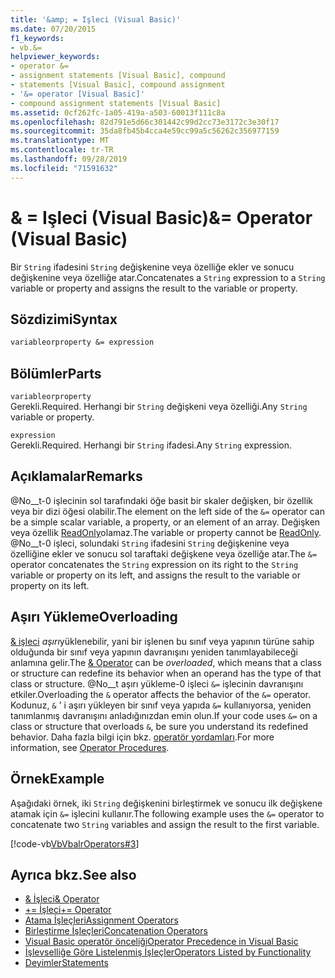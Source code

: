 ```yaml
---
title: '&amp; = Işleci (Visual Basic)'
ms.date: 07/20/2015
f1_keywords:
- vb.&=
helpviewer_keywords:
- operator &=
- assignment statements [Visual Basic], compound
- statements [Visual Basic], compound assignment
- '&= operator [Visual Basic]'
- compound assignment statements [Visual Basic]
ms.assetid: 0cf262fc-1a05-419a-a503-60013f111c8a
ms.openlocfilehash: 82d791e5d66c301442c99d2cc73e3172c3e30f17
ms.sourcegitcommit: 35da8fb45b4cca4e59cc99a5c56262c356977159
ms.translationtype: MT
ms.contentlocale: tr-TR
ms.lasthandoff: 09/28/2019
ms.locfileid: "71591632"
---
```

# <a name="amp-operator-visual-basic"></a><span data-ttu-id="8a055-102">&amp; = Işleci (Visual Basic)</span><span class="sxs-lookup"><span data-stu-id="8a055-102">&amp;= Operator (Visual Basic)</span></span>
<span data-ttu-id="8a055-103">Bir `String` ifadesini `String` değişkenine veya özelliğe ekler ve sonucu değişkenine veya özelliğe atar.</span><span class="sxs-lookup"><span data-stu-id="8a055-103">Concatenates a `String` expression to a `String` variable or property and assigns the result to the variable or property.</span></span>  
  
## <a name="syntax"></a><span data-ttu-id="8a055-104">Sözdizimi</span><span class="sxs-lookup"><span data-stu-id="8a055-104">Syntax</span></span>  
  
```vb  
variableorproperty &= expression  
```  
  
## <a name="parts"></a><span data-ttu-id="8a055-105">Bölümler</span><span class="sxs-lookup"><span data-stu-id="8a055-105">Parts</span></span>  
 `variableorproperty`  
 <span data-ttu-id="8a055-106">Gerekli.</span><span class="sxs-lookup"><span data-stu-id="8a055-106">Required.</span></span> <span data-ttu-id="8a055-107">Herhangi bir `String` değişkeni veya özelliği.</span><span class="sxs-lookup"><span data-stu-id="8a055-107">Any `String` variable or property.</span></span>  
  
 `expression`  
 <span data-ttu-id="8a055-108">Gerekli.</span><span class="sxs-lookup"><span data-stu-id="8a055-108">Required.</span></span> <span data-ttu-id="8a055-109">Herhangi bir `String` ifadesi.</span><span class="sxs-lookup"><span data-stu-id="8a055-109">Any `String` expression.</span></span>  
  
## <a name="remarks"></a><span data-ttu-id="8a055-110">Açıklamalar</span><span class="sxs-lookup"><span data-stu-id="8a055-110">Remarks</span></span>  
 <span data-ttu-id="8a055-111">@No__t-0 işlecinin sol tarafındaki öğe basit bir skaler değişken, bir özellik veya bir dizi öğesi olabilir.</span><span class="sxs-lookup"><span data-stu-id="8a055-111">The element on the left side of the `&=` operator can be a simple scalar variable, a property, or an element of an array.</span></span> <span data-ttu-id="8a055-112">Değişken veya özellik [ReadOnly](../../../visual-basic/language-reference/modifiers/readonly.md)olamaz.</span><span class="sxs-lookup"><span data-stu-id="8a055-112">The variable or property cannot be [ReadOnly](../../../visual-basic/language-reference/modifiers/readonly.md).</span></span> <span data-ttu-id="8a055-113">@No__t-0 işleci, solundaki `String` ifadesini `String` değişkenine veya özelliğine ekler ve sonucu sol taraftaki değişkene veya özelliğe atar.</span><span class="sxs-lookup"><span data-stu-id="8a055-113">The `&=` operator concatenates the `String` expression on its right to the `String` variable or property on its left, and assigns the result to the variable or property on its left.</span></span>  
  
## <a name="overloading"></a><span data-ttu-id="8a055-114">Aşırı Yükleme</span><span class="sxs-lookup"><span data-stu-id="8a055-114">Overloading</span></span>  
 <span data-ttu-id="8a055-115">[& işleci](../../../visual-basic/language-reference/operators/concatenation-operator.md) *aşırı*yüklenebilir, yani bir işlenen bu sınıf veya yapının türüne sahip olduğunda bir sınıf veya yapının davranışını yeniden tanımlayabileceği anlamına gelir.</span><span class="sxs-lookup"><span data-stu-id="8a055-115">The [& Operator](../../../visual-basic/language-reference/operators/concatenation-operator.md) can be *overloaded*, which means that a class or structure can redefine its behavior when an operand has the type of that class or structure.</span></span> <span data-ttu-id="8a055-116">@No__t aşırı yükleme-0 işleci `&=` işlecinin davranışını etkiler.</span><span class="sxs-lookup"><span data-stu-id="8a055-116">Overloading the `&` operator affects the behavior of the `&=` operator.</span></span> <span data-ttu-id="8a055-117">Kodunuz, `&` ' i aşırı yükleyen bir sınıf veya yapıda `&=` kullanıyorsa, yeniden tanımlanmış davranışını anladığınızdan emin olun.</span><span class="sxs-lookup"><span data-stu-id="8a055-117">If your code uses `&=` on a class or structure that overloads `&`, be sure you understand its redefined behavior.</span></span> <span data-ttu-id="8a055-118">Daha fazla bilgi için bkz. [operatör yordamları](../../../visual-basic/programming-guide/language-features/procedures/operator-procedures.md).</span><span class="sxs-lookup"><span data-stu-id="8a055-118">For more information, see [Operator Procedures](../../../visual-basic/programming-guide/language-features/procedures/operator-procedures.md).</span></span>  
  
## <a name="example"></a><span data-ttu-id="8a055-119">Örnek</span><span class="sxs-lookup"><span data-stu-id="8a055-119">Example</span></span>  
 <span data-ttu-id="8a055-120">Aşağıdaki örnek, iki `String` değişkenini birleştirmek ve sonucu ilk değişkene atamak için `&=` işlecini kullanır.</span><span class="sxs-lookup"><span data-stu-id="8a055-120">The following example uses the `&=` operator to concatenate two `String` variables and assign the result to the first variable.</span></span>  
  
 [!code-vb[VbVbalrOperators#3](~/samples/snippets/visualbasic/VS_Snippets_VBCSharp/VbVbalrOperators/VB/Class1.vb#3)]  
  
## <a name="see-also"></a><span data-ttu-id="8a055-121">Ayrıca bkz.</span><span class="sxs-lookup"><span data-stu-id="8a055-121">See also</span></span>

- [<span data-ttu-id="8a055-122">& İşleci</span><span class="sxs-lookup"><span data-stu-id="8a055-122">& Operator</span></span>](../../../visual-basic/language-reference/operators/concatenation-operator.md)
- [<span data-ttu-id="8a055-123">+= İşleci</span><span class="sxs-lookup"><span data-stu-id="8a055-123">+= Operator</span></span>](../../../visual-basic/language-reference/operators/addition-assignment-operator.md)
- [<span data-ttu-id="8a055-124">Atama İşleçleri</span><span class="sxs-lookup"><span data-stu-id="8a055-124">Assignment Operators</span></span>](../../../visual-basic/language-reference/operators/assignment-operators.md)
- [<span data-ttu-id="8a055-125">Birleştirme İşleçleri</span><span class="sxs-lookup"><span data-stu-id="8a055-125">Concatenation Operators</span></span>](../../../visual-basic/language-reference/operators/concatenation-operators.md)
- [<span data-ttu-id="8a055-126">Visual Basic operatör önceliği</span><span class="sxs-lookup"><span data-stu-id="8a055-126">Operator Precedence in Visual Basic</span></span>](../../../visual-basic/language-reference/operators/operator-precedence.md)
- [<span data-ttu-id="8a055-127">İşlevselliğe Göre Listelenmiş İşleçler</span><span class="sxs-lookup"><span data-stu-id="8a055-127">Operators Listed by Functionality</span></span>](../../../visual-basic/language-reference/operators/operators-listed-by-functionality.md)
- [<span data-ttu-id="8a055-128">Deyimler</span><span class="sxs-lookup"><span data-stu-id="8a055-128">Statements</span></span>](../../../visual-basic/programming-guide/language-features/statements.md)
